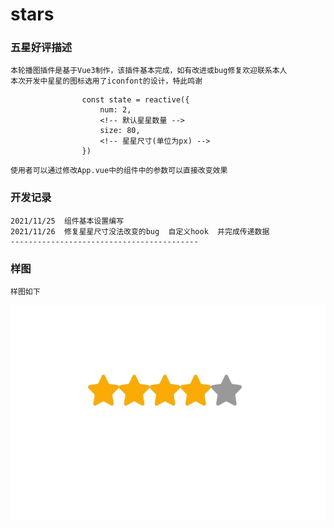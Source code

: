 # stars

### 五星好评描述

    本轮播图插件是基于Vue3制作，该插件基本完成，如有改进或bug修复欢迎联系本人
    本次开发中星星的图标选用了iconfont的设计，特此鸣谢

```
                const state = reactive({
                    num: 2,
                    <!-- 默认星星数量 -->
                    size: 80,
                    <!-- 星星尺寸(单位为px) -->
                })

```

    使用者可以通过修改App.vue中的组件中的参数可以直接改变效果

### 开发记录

    2021/11/25  组件基本设置编写
    2021/11/26  修复星星尺寸没法改变的bug  自定义hook  并完成传递数据
    ------------------------------------------

### 样图

    样图如下

![](./img/sample.jpg)
